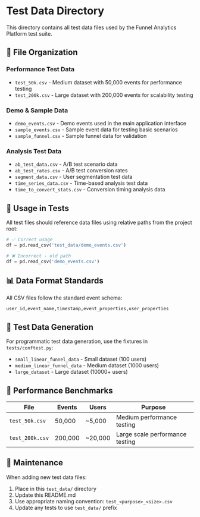 # Test Data Directory

This directory contains all test data files used by the Funnel Analytics Platform test suite.

## 📁 **File Organization**

### **Performance Test Data**
- `test_50k.csv` - Medium dataset with 50,000 events for performance testing
- `test_200k.csv` - Large dataset with 200,000 events for scalability testing

### **Demo & Sample Data**
- `demo_events.csv` - Demo events used in the main application interface
- `sample_events.csv` - Sample event data for testing basic scenarios
- `sample_funnel.csv` - Sample funnel data for validation

### **Analysis Test Data**
- `ab_test_data.csv` - A/B test scenario data
- `ab_test_rates.csv` - A/B test conversion rates
- `segment_data.csv` - User segmentation test data
- `time_series_data.csv` - Time-based analysis test data
- `time_to_convert_stats.csv` - Conversion timing analysis data

## 🔧 **Usage in Tests**

All test files should reference data files using relative paths from the project root:

```python
# ✅ Correct usage
df = pd.read_csv('test_data/demo_events.csv')

# ❌ Incorrect - old path
df = pd.read_csv('demo_events.csv')
```

## 📊 **Data Format Standards**

All CSV files follow the standard event schema:
```
user_id,event_name,timestamp,event_properties,user_properties
```

## 🧪 **Test Data Generation**

For programmatic test data generation, use the fixtures in `tests/conftest.py`:
- `small_linear_funnel_data` - Small dataset (100 users)
- `medium_linear_funnel_data` - Medium dataset (1000 users) 
- `large_dataset` - Large dataset (10000+ users)

## 📏 **Performance Benchmarks**

| File | Events | Users | Purpose |
|------|--------|-------|---------|
| `test_50k.csv` | 50,000 | ~5,000 | Medium performance testing |
| `test_200k.csv` | 200,000 | ~20,000 | Large scale performance testing |

## 🔄 **Maintenance**

When adding new test data files:
1. Place in this `test_data/` directory
2. Update this README.md
3. Use appropriate naming convention: `test_<purpose>_<size>.csv`
4. Update any tests to use `test_data/` prefix
